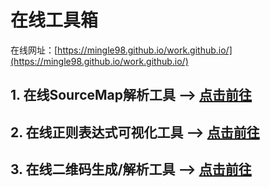 # 在线工具箱
在线网址：[https://mingle98.github.io/work.github.io/](https://mingle98.github.io/work.github.io/)

## 1. 在线SourceMap解析工具 --> [点击前往](./sourceMapTool.html)
## 2. 在线正则表达式可视化工具 --> [点击前往](./regToolWeb.html)
## 3. 在线二维码生成/解析工具 --> [点击前往](./qrCodeToolWeb.html)
